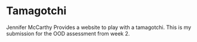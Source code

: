 Tamagotchi
==========
Jennifer McCarthy
Provides a website to play with a tamagotchi.
This is my submission for the OOD assessment from week 2.
